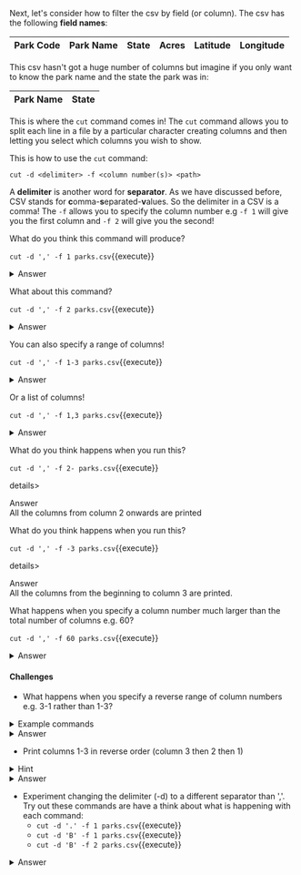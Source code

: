 Next, let's consider how to filter the csv by field (or column).
The csv has the following **field names**:

|Park Code|Park Name|State|Acres|Latitude|Longitude|
|---------|---------|-----|-----|--------|---------|

This csv hasn't got a huge number of columns but imagine if you
only want to know the park name and the state the park was in:

|Park Name|State|
|---------|-----|

This is where the `cut` command comes in! The `cut` command allows you
to split each line in a file by a particular character creating columns
and then letting you select which columns you wish to show.

This is how to use the `cut` command:

`cut -d <delimiter> -f <column number(s)> <path>`

A **delimiter** is another word for **separator**. As we have discussed
before, CSV stands for **c**omma-**s**eparated-**v**alues.  So the
delimiter in a CSV is a comma!  The `-f` allows you to specify the column
number e.g `-f 1` will give you the first column and `-f 2` will give you
the second!

What do you think this command will produce?

`cut -d ',' -f 1 parks.csv`{{execute}}

<details>
    <summary>Answer</summary>
        The first column
</details>

What about this command?

`cut -d ',' -f 2 parks.csv`{{execute}}

<details>
    <summary>Answer</summary>
        The second column
</details>

You can also specify a range of columns!

`cut -d ',' -f 1-3 parks.csv`{{execute}}

<details>
    <summary>Answer</summary>
        The first to third column e.g. 1,2,3
</details>

Or a list of columns!

`cut -d ',' -f 1,3 parks.csv`{{execute}}

<details>
    <summary>Answer</summary>
        The first and third column e.g. 1 and 3
</details>

What do you think happens when you run this?

`cut -d ',' -f 2- parks.csv`{{execute}}

details>
    <summary>Answer</summary>
        All the columns from column 2 onwards are printed
</details>

What do you think happens when you run this?

`cut -d ',' -f -3 parks.csv`{{execute}}

details>
    <summary>Answer</summary>
        All the columns from the beginning to column 3 are printed.
</details>

What happens when you specify a column number much larger than the total number of columns e.g. 60?

`cut -d ',' -f 60 parks.csv`{{execute}}

<details>
    <summary>Answer</summary>
        `cut` attempts to print you the contents of column 60 which is empty so you get an empty line per line in your 
        input file.
</details>


#### Challenges


* What happens when you specify a reverse range of column numbers e.g. 3-1 rather than 1-3?
<details>
    <summary>Example commands</summary>
        `cut -d ',' -f 3-1 parks.csv`{{execute}}
</details>
<details>
    <summary>Answer</summary>
        You get an error message as `cut` doesn't accept a negative range of numbers 
</details>

* Print columns 1-3 in reverse order (column 3 then 2 then 1)
<details>
    <summary>Hint</summary>
        `cut` doesn't care about which order you specify individual columns it just 
        doesn't accept a range where the start number is bigger than the last.
</details>
<details>
    <summary>Answer</summary>
        `cut -d ',' -f 3,2,1 parks.csv`{{execute}}
</details>

* Experiment changing the delimiter (-d) to a different separator than ','. Try out 
these commands are have a think about what is happening with each command:
    * `cut -d '.' -f 1 parks.csv`{{execute}}
    * `cut -d 'B' -f 1 parks.csv`{{execute}}
    * `cut -d 'B' -f 2 parks.csv`{{execute}}
</details>
<details>
    <summary>Answer</summary>
        
        * It is breaking up the columns using the "." character. The "." character doesn't appear in the whole 
        table so the whole table is printed.  When that character is not present
        on the line the whole line is printed.  This can be found in the `-f` section 
        of the man page for cut `man cut`{{execute}}.
        
        * In the second example some of the lines haven't been printed at all. This is 
        because these lines *start* with the letter "B" so the tool assumes everything 
        before that first "B" character is in column 1.  As those lines *starts* with a 
        "B" it just assumes that column one is empty for those lines!
        
        * In the third example, we have specified that we want to see column 2.  
        This means we want to see the information between the first "B" we see and the 
        second "B" we see.
</details>
